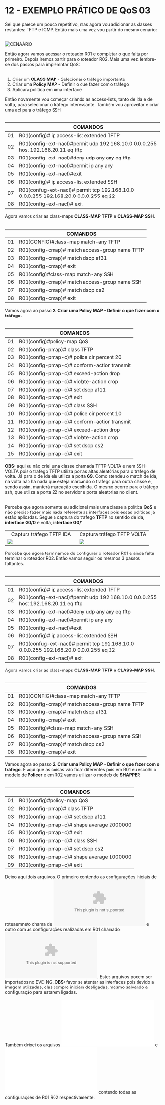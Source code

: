# 12 - EXEMPLO PRÁTICO DE QoS 03
 
Sei que parece um pouco repetitivo, mas agora vou adicionar as classes restantes: TFTP e ICMP. Então mais uma vez vou partir do mesmo cenário: <br></br>

![CENAÁRIO](Imagens/01-cenario.png)

Então agora vamos acessar o roteador R01 e completar o que falta por primeiro. Depois iremos partir para o roteador R02. Mais uma vez, lembre-se dos passos para implemntar QoS:<br></br> 

1. Criar um **CLASS MAP** - Selecionar o tráfego importante
2. Criar uma **Policy MAP** - Definir o que fazer com o tráfego
3. Aplicara política em uma interface.

Então novamente vou começar criando as access-lists, tanto de ida e de volta,  para selecionar o tráfego interessante. Também vou aproveitar e criar uma acl para o tráfego SSH<br></br>

|      |  COMANDOS                                                                             |
| :--: | ------------------------------------------------------------------------------------- | 
| 01   | R01(config)# ip access-list extended TFTP                                             |
| 02   | R01(config-ext-nacl)#permit udp 192.168.10.0 0.0.0.255 host 192.168.20.11 eq tftp     |
| 03   | R01(config-ext-nacl)#deny   udp any any eq tftp                                       |
| 04   | R01(config-ext-nacl)#permit ip any any                                                |
| 05   | R01(config-ext-nacl)#exit                                                             |
| 06   | R01(config)# ip access-list extended SSH                                              |
| 07   | R01(confug-ext-nacl)# permit tcp 192.168.10.0 0.0.0.255 192.168.20.0 0.0.0.255 eq 22  |
| 08   | R01(config-ext-nacl)# exit                                                            |

Agora vamos criar as class-maps **CLASS-MAP TFTP**  e **CLASS-MAP SSH**. <br></br>

|      |  COMANDOS                                                                        |
| :--: | -------------------------------------------------------------------------------- | 
| 01   | R01(CONFIG)#class-map match-any TFTP                                             |
| 02   | R01(config-cmap)# match access-group name TFTP                                   |
| 03   | R01(config-cmap)# match dscp af31                                                |
| 04   | R01(config-cmap)# exit                                                           |
| 05   | R01(config)#class-map match-any SSH                                              |
| 06   | R01(config-cmap)# match access-group name SSH                                    |
| 07   | R01(config-cmap)# match dscp cs2                                                 |
| 08   | R01(config-cmap)# exit

Vamos agora ao passo **2. Criar uma **Policy MAP** - Definir o que fazer com o tráfego**. <br></br>

|      |  COMANDOS                                                                        |
| :--: | -------------------------------------------------------------------------------- | 
| 01   | R01(config)#policy-map QoS                                                       |
| 02   | R01(config-pmap)# class TFTP                                                     |
| 03   | R01(config-pmap-c)# police cir percent 20                                        |
| 04   | R01(config-pmap-c)# conform-action transmit                                      |
| 05   | R01(config-pmap-c)# exceed-action drop                                           |
| 06   | R01(config-pmap-c)# violate-action drop                                          |
| 07   | R01(config-pmap-c)#  set dscp af11                                               |
| 08   | R01(config-pmap-c)# exit                                                         |
| 09   | R01(config-pmap-c)# class SSH                                                    |
| 10   | R01(config-pmap-c)# police cir percent 10                                        |
| 11   | R01(config-pmap-c)# conform-action transmit                                      |
| 12   | R01(config-pmap-c)# exceed-action drop                                           |
| 13   | R01(config-pmap-c)# violate-action drop                                          |
| 14   | R01(config-pmap-c)# set dscp cs2                                                 |
| 15   | R01(config-pmap-c)# exit                                                         |

**OBS:** aqui eu não criei uma classe chamada TFTP-VOLTA e nem SSH-VOLTA pois o trafego TFTP utiliza portas altas aleatórias para o trafego de volta. Já para o de ida ele utiliza a porta **69**. Como atendeu o match de ida, na volta não há nada que esteja marcando o trafego para outra classe e, sendo assim, manterá marcação escolhida. O mesmo ocorre para o tráfego ssh, que utiliza a porta 22 no servidor e porta aleatórias no client. <br></br>

Perceba que agora somente eu adicionei mais uma classe a política **QoS** e não preciso fazer mais nada referente as interfaces pois essas políticas já estão aplicadas. Segue a captura do trafego **TFTP** no sentido de ida, **interface G0/0** e volta, **interface G0/1**
<table>
    <tr>
        <td width="50%" align="center"> Captura tráfego TFTP IDA</td>
        <td width="50%" align="center"> Captura tráfego TFTP VOLTA</td>
    </tr>
    <tr >
        <td width="50%"> <img src="Imagens/wireshark/01-TFTP_R01_G0_0.png"></img> </td>
        <td width="50%"> <img src="Imagens/wireshark/02-TFTP_R01_G0_1.png"></img> </td>
    </tr>
</table>

Perceba que agora terminamos de configurar o roteador R01 e ainda falta terminar o roteador R02. Então vamos seguir os mesmos 3 passos faltantes.<br></br>

|      |  COMANDOS                                                                             |
| :--: | ------------------------------------------------------------------------------------- | 
| 01   | R01(config)# ip access-list extended TFTP                                             |
| 02   | R01(config-ext-nacl)#permit udp 192.168.10.0 0.0.0.255 host 192.168.20.11 eq tftp     |
| 03   | R01(config-ext-nacl)#deny   udp any any eq tftp                                       |
| 04   | R01(config-ext-nacl)#permit ip any any                                                |
| 05   | R01(config-ext-nacl)#exit                                                             |
| 06   | R01(config)# ip access-list extended SSH                                              |
| 07   | R01(confug-ext-nacl)# permit tcp 192.168.10.0 0.0.0.255 192.168.20.0 0.0.0.255 eq 22  |
| 08   | R01(config-ext-nacl)# exit                                                            |

Agora vamos criar as class-maps **CLASS-MAP TFTP**  e **CLASS-MAP SSH**. <br></br>

|      |  COMANDOS                                                                        |
| :--: | -------------------------------------------------------------------------------- | 
| 01   | R01(CONFIG)#class-map match-any TFTP                                             |
| 02   | R01(config-cmap)# match access-group name TFTP                                   |
| 03   | R01(config-cmap)# match dscp af31                                                |
| 04   | R01(config-cmap)# exit                                                           |
| 05   | R01(config)#class-map match-any SSH                                              |
| 06   | R01(config-cmap)# match access-group name SSH                                    |
| 07   | R01(config-cmap)# match dscp cs2                                                 |
| 08   | R01(config-cmap)# exit

Vamos agora ao passo **2. Criar uma **Policy MAP** - Definir o que fazer com o tráfego**. É aqui que as coisas vão ficar diferentes pois em R01 eu escolhi o modelo de **Policer** e em R02 vamos utilizar o modelo de **SHAPPER** <br></br>

|      |  COMANDOS                                                                        |
| :--: | -------------------------------------------------------------------------------- | 
| 01   | R01(config)#policy-map QoS                                                       |
| 02   | R01(config-pmap)# class TFTP                                                     |
| 03   | R01(config-pmap-c)# set dscp af11                                                |
| 04   | R01(config-pmap-c)# shape average 2000000                                        |
| 05   | R01(config-pmap-c)# exit                                                         |
| 06   | R01(config-pmap-c)# class SSH                                                    |
| 07   | R01(config-pmap-c)# set dscp cs2                                                 |
| 08   | R01(config-pmap-c)# shape average 1000000                                        |
| 09   | R01(config-pmap-c)# exit                                                         |


Deixo aqui dois arquivos. O primeiro contendo as configurações iniciais de roteaemneto chama de ![01-QoS(Zerado).zip](Arquivos/01-QoS(Zerado).zip) e outro com as configurações realizadas em R01 chamado ![02-QoS_(R02).zip](Arquivos/02-QoS_(R02).zip). Estes arquivos podem ser importados no EVE-NG. **OBS:** favor se atentar as interfaces pois devido a imagem utilizadas, elas sempre iniciam desligadas, mesmo salvando a configuração para estarem ligadas. <br></br>
Também deixei os arquivos ![R01.txt](Arquivos/R01.txt) e ![R02.txt](Arquivos/R02.txt) contendo todas as configurações de R01 R02 respectivamente. <br></br>
